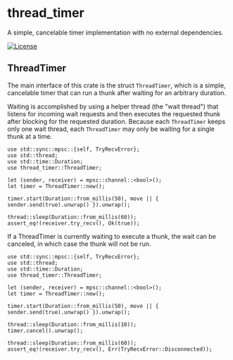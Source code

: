 # thread_timer

A simple, cancelable timer implementation with no external dependencies.

[![License](https://img.shields.io/badge/license-MIT-blue.svg)](https://github.com/GregOwen/thread-timer)

## ThreadTimer

The main interface of this crate is the struct `ThreadTimer`, which is a simple,
cancelable timer that can run a thunk after waiting for an arbitrary duration.

Waiting is accomplished by using a helper thread (the "wait thread") that
listens for incoming wait requests and then executes the requested thunk after
blocking for the requested duration. Because each `ThreadTimer` keeps only one
wait thread, each `ThreadTimer` may only be waiting for a single thunk at a
time.

 ```
 use std::sync::mpsc::{self, TryRecvError};
 use std::thread;
 use std::time::Duration;
 use thread_timer::ThreadTimer;

 let (sender, receiver) = mpsc::channel::<bool>();
 let timer = ThreadTimer::new();

 timer.start(Duration::from_millis(50), move || { sender.send(true).unwrap() }).unwrap();

 thread::sleep(Duration::from_millis(60));
 assert_eq!(receiver.try_recv(), Ok(true));
 ```

If a ThreadTimer is currently waiting to execute a thunk, the wait can be
canceled, in which case the thunk will not be run.

 ```
 use std::sync::mpsc::{self, TryRecvError};
 use std::thread;
 use std::time::Duration;
 use thread_timer::ThreadTimer;

 let (sender, receiver) = mpsc::channel::<bool>();
 let timer = ThreadTimer::new();

 timer.start(Duration::from_millis(50), move || { sender.send(true).unwrap() }).unwrap();

 thread::sleep(Duration::from_millis(10));
 timer.cancel().unwrap();

 thread::sleep(Duration::from_millis(60));
 assert_eq!(receiver.try_recv(), Err(TryRecvError::Disconnected));
 ```
